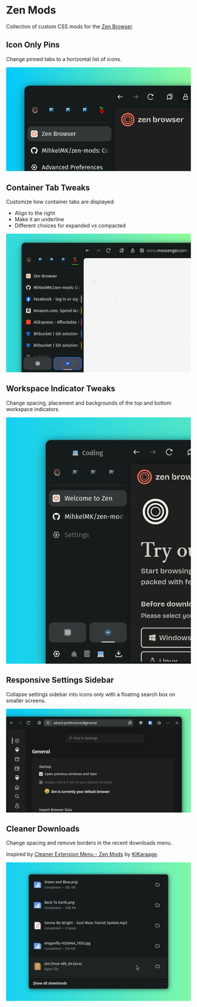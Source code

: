 # Zen Mods

Collection of custom CSS mods for the [Zen Browser](https://zen-browser.app/).

## Icon Only Pins

Change pinned tabs to a horizontal list of icons.

![Screenshot of customized tabs](https://raw.githubusercontent.com/MihkelMK/zen-mods/refs/heads/main/icon_only_pins/image.png)

## Container Tab Tweaks

Customize how container tabs are displayed:

- Align to the right
- Make it an underline
- Different choices for expanded vs compacted

![Screenshot of customized tabs](https://raw.githubusercontent.com/MihkelMK/zen-mods/refs/heads/main/container_tab_tweaks/image.png)

## Workspace Indicator Tweaks

Change spacing, placement and backgrounds of the top and bottom workspace indicators.

![Screenshot of customized workspace indicators](https://raw.githubusercontent.com/MihkelMK/zen-mods/refs/heads/main/workspace_indicator_tweaks/image.png)

## Responsive Settings Sidebar

Collapse settings sidebar into icons only with a floating search box on smaller screens.

![Screenshot of collapsed settings sidebar](https://raw.githubusercontent.com/MihkelMK/zen-mods/refs/heads/main/responsive_settings_sidebar/image.png)

## Cleaner Downloads

Change spacing and remove borders in the recent downloads menu.

Inspired by [Cleaner Extension Menu - Zen Mods](https://zen-browser.app/mods/1e86cf37-a127-4f24-b919-d265b5ce29a0/) by [KiKaraage](https://github.com/KiKaraage).

![Screenshot of customized downloads menu](https://raw.githubusercontent.com/MihkelMK/zen-mods/refs/heads/main/cleaner_downloads/image.png)
